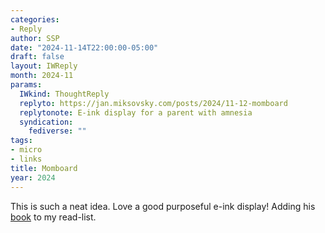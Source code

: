 ```yaml
---
categories:
- Reply
author: SSP
date: "2024-11-14T22:00:00-05:00"
draft: false
layout: IWReply
month: 2024-11
params:
  IWkind: ThoughtReply
  replyto: https://jan.miksovsky.com/posts/2024/11-12-momboard
  replytonote: E-ink display for a parent with amnesia
  syndication:
    fediverse: ""
tags:
- micro
- links
title: Momboard
year: 2024
---
```


This is such a neat idea. Love a good purposeful e-ink display! Adding his [book](https://github.com/WebOrigami/japan-hike-ebook) to my read-list.